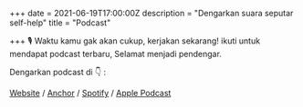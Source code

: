 +++
date = 2021-06-19T17:00:00Z
description = "Dengarkan suara seputar self-help"
title = "Podcast"

+++
🎙 Waktu kamu gak akan cukup, kerjakan sekarang! ikuti untuk mendapat podcast terbaru, Selamat menjadi pendengar.

Dengarkan podcast di 👇 :

[Website](https://selembarkertas.netlify.app/) / [Anchor](https://anchor.fm/selembarkertas) / [Spotify](https://open.spotify.com/show/5BWnbxhBS2JqTRkphmSI0B?si=Ej7zggqYQM2B26CeWU617g&dl_branch=1) / [Apple Podcast](https://podcasts.apple.com/id/podcast/selembarkertas/id1467383206)